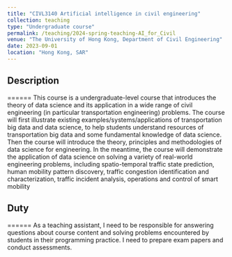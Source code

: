 ```yaml
---
title: "CIVL3140 Artificial intelligence in civil engineering"
collection: teaching
type: "Undergraduate course"
permalink: /teaching/2024-spring-teaching-AI_for_Civil
venue: "The University of Hong Kong, Department of Civil Engineering"
date: 2023-09-01
location: "Hong Kong, SAR"
---
```


## Description
======
This course is a undergraduate-level course that introduces the theory of data science and its application in a wide range of civil engineering (in particular transportation engineering) problems. The course will first illustrate existing examples/systems/applications of transportation big data and data science, to help students understand resources of transportation big data and some fundamental knowledge of data science. Then the course will introduce the theory, principles and methodologies of data science for engineering. In the meantime, the course will demonstrate the application of data science on solving a variety of real-world engineering problems, including spatio-temporal traffic state prediction, human mobility pattern discovery, traffic congestion identification and characterization, traffic incident analysis, operations and control of smart mobility

## Duty
======
As a teaching assistant, I need to be responsible for answering questions about course content and solving problems encountered by students in their programming practice. I need to prepare exam papers and conduct assessments.
